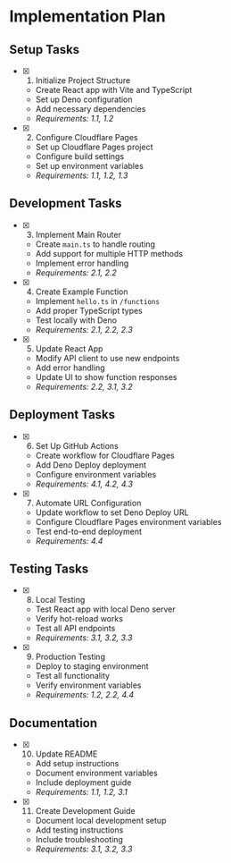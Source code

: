 # Implementation Plan

## Setup Tasks

- [x] 1. Initialize Project Structure
  - Create React app with Vite and TypeScript
  - Set up Deno configuration
  - Add necessary dependencies
  - _Requirements: 1.1, 1.2_

- [x] 2. Configure Cloudflare Pages
  - Set up Cloudflare Pages project
  - Configure build settings
  - Set up environment variables
  - _Requirements: 1.1, 1.2, 1.3_

## Development Tasks

- [x] 3. Implement Main Router
  - Create `main.ts` to handle routing
  - Add support for multiple HTTP methods
  - Implement error handling
  - _Requirements: 2.1, 2.2_

- [x] 4. Create Example Function
  - Implement `hello.ts` in `/functions`
  - Add proper TypeScript types
  - Test locally with Deno
  - _Requirements: 2.1, 2.2, 2.3_

- [x] 5. Update React App
  - Modify API client to use new endpoints
  - Add error handling
  - Update UI to show function responses
  - _Requirements: 2.2, 3.1, 3.2_

## Deployment Tasks

- [x] 6. Set Up GitHub Actions
  - Create workflow for Cloudflare Pages
  - Add Deno Deploy deployment
  - Configure environment variables
  - _Requirements: 4.1, 4.2, 4.3_

- [x] 7. Automate URL Configuration
  - Update workflow to set Deno Deploy URL
  - Configure Cloudflare Pages environment variables
  - Test end-to-end deployment
  - _Requirements: 4.4_

## Testing Tasks

- [x] 8. Local Testing
  - Test React app with local Deno server
  - Verify hot-reload works
  - Test all API endpoints
  - _Requirements: 3.1, 3.2, 3.3_

- [x] 9. Production Testing
  - Deploy to staging environment
  - Test all functionality
  - Verify environment variables
  - _Requirements: 1.2, 2.2, 4.4_

## Documentation

- [x] 10. Update README
  - Add setup instructions
  - Document environment variables
  - Include deployment guide
  - _Requirements: 1.1, 1.2, 3.1_

- [x] 11. Create Development Guide
  - Document local development setup
  - Add testing instructions
  - Include troubleshooting
  - _Requirements: 3.1, 3.2, 3.3_

